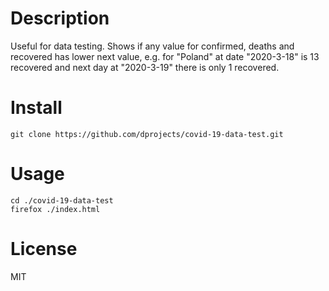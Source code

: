 # Description

Useful for data testing. Shows if any value for confirmed, deaths and recovered has 
lower next value, e.g. for "Poland" at date "2020-3-18" is 13 recovered and next day 
at "2020-3-19" there is only 1 recovered.

# Install

    git clone https://github.com/dprojects/covid-19-data-test.git

# Usage

    cd ./covid-19-data-test
    firefox ./index.html

# License

MIT
